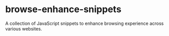 # browse-enhance-snippets
A collection of JavaScript snippets to enhance browsing experience across various websites.

